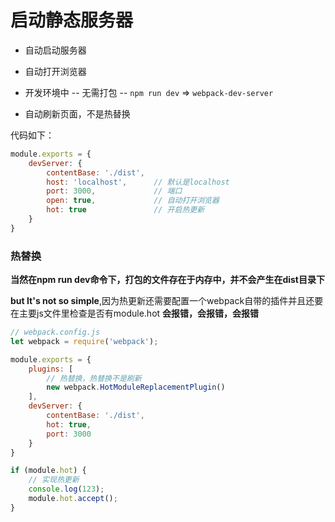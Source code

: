# 启动静态服务器

* 自动启动服务器

* 自动打开浏览器

* 开发环境中 -- 无需打包 -- `npm run dev` => `webpack-dev-server`

* 自动刷新页面，不是热替换

代码如下：

```js
module.exports = {
    devServer: {
        contentBase: './dist',
        host: 'localhost',      // 默认是localhost
        port: 3000,             // 端口
        open: true,             // 自动打开浏览器
        hot: true               // 开启热更新 
    }
}
```

### 热替换

**当然在npm run dev命令下，打包的文件存在于内存中，并不会产生在dist目录下**

**but It's not so simple**,因为热更新还需要配置一个webpack自带的插件并且还要在主要js文件里检查是否有module.hot
**会报错，会报错，会报错**

```js
// webpack.config.js
let webpack = require('webpack');

module.exports = {
    plugins: [
        // 热替换，热替换不是刷新
        new webpack.HotModuleReplacementPlugin()
    ],
    devServer: {
        contentBase: './dist',
        hot: true,
        port: 3000
    }
}

if (module.hot) {
    // 实现热更新
    console.log(123);
    module.hot.accept();
}
```


